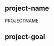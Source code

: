 <!-- ---
!-- title: 2024-12-31 10:24:10
!-- author: ywata-note-win
!-- date: /home/ywatanabe/.dotfiles/.emacs.d/lisp/llemacs/workspace/projects/000-PROJECTNAME/config/config.md
!-- --- -->

## project-name
PROJECTNAME

## project-goal